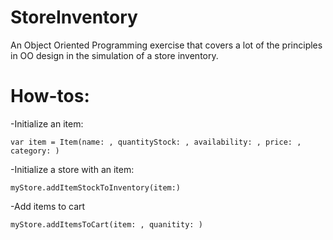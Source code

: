 # StoreInventory
An Object Oriented Programming exercise that covers a lot of the principles in OO design in the simulation of a store inventory.

# How-tos:
-Initialize an item:
```
var item = Item(name: , quantityStock: , availability: , price: , category: )
```
-Initialize a store with an item:
```
myStore.addItemStockToInventory(item:)
```
-Add items to cart 
```
myStore.addItemsToCart(item: , quanitity: )
```
